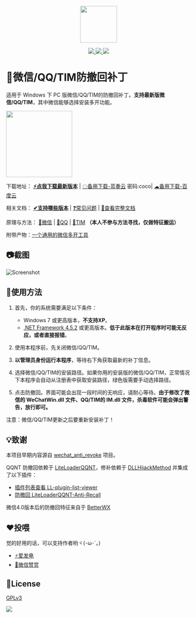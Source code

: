 
<p align="center">
	<a><img width="100px" src="https://raw.githubusercontent.com/huiyadanli/RevokeMsgPatcher/master/Images/logo.png"/></a>
</p>
<p align="center">
	<a href="https://www.microsoft.com/download/details.aspx?id=30653">
		<img src="https://img.shields.io/badge/platform-windows-lightgrey.svg?style=flat-square"/>
	</a>
	<a href="https://github.com/huiyadanli/RevokeMsgPatcher/releases">
		<img src="https://img.shields.io/github/downloads/huiyadanli/RevokeMsgPatcher/total.svg?style=flat-square"/>
	</a>
	<a href="https://ci.appveyor.com/project/huiyadanli/RevokeMsgPatcher">
		<img src="https://img.shields.io/appveyor/ci/huiyadanli/RevokeMsgPatcher.svg?style=flat-square"/>
	</a>
</p>

# 👀微信/QQ/TIM防撤回补丁
适用于 Windows 下 PC 版微信/QQ/TIM的防撤回补丁。**支持最新版微信/QQ/TIM**，其中微信能够选择安装多开功能。

<img width="180px" src="https://raw.githubusercontent.com/huiyadanli/RevokeMsgPatcher/master/Images/revoke.jpg"/>

下载地址：
**[⚡️点我下载最新版本](https://github.com/huiyadanli/RevokeMsgPatcher/releases/download/1.9/RevokeMsgPatcher.v1.9.zip)** |
[☁备用下载-蓝奏云](https://wwmy.lanzouq.com/b0fot7dpe)  密码:coco| 
[☁备用下载-百度云](https://pan.baidu.com/s/15ilr78t8F1-VW8eUZSkr_Q?pwd=3rrj) 

相关文档：
**[✔支持哪些版本](https://github.com/huiyadanli/RevokeMsgPatcher/wiki/%E7%89%88%E6%9C%AC%E6%94%AF%E6%8C%81)** | 
[❓常见问题](https://github.com/huiyadanli/RevokeMsgPatcher/wiki#%E5%B8%B8%E8%A7%81%E9%97%AE%E9%A2%98) | 
[📖查看完整文档](https://github.com/huiyadanli/RevokeMsgPatcher/wiki)

原理与方法：
[📗微信](https://github.com/huiyadanli/RevokeMsgPatcher/wiki/%E5%BE%AE%E4%BF%A1%E9%98%B2%E6%92%A4%E5%9B%9E%E4%B8%8E%E5%A4%9A%E5%BC%80%E6%95%99%E7%A8%8B) |
[📕QQ](https://github.com/huiyadanli/RevokeMsgPatcher/wiki/QQ%E6%88%96TIM%E9%98%B2%E6%92%A4%E5%9B%9E%E6%95%99%E7%A8%8B) |
[📘TIM](https://github.com/huiyadanli/RevokeMsgPatcher/wiki/QQ%E6%88%96TIM%E9%98%B2%E6%92%A4%E5%9B%9E%E6%95%99%E7%A8%8B)
**（本人不参与方法寻找，仅做特征搬运）**

附带产物：[一个通用的微信多开工具](https://github.com/huiyadanli/RevokeMsgPatcher/tree/master/RevokeMsgPatcher.MultiInstance)

## 📷截图
![Screenshot](https://raw.githubusercontent.com/huiyadanli/RevokeMsgPatcher/master/Images/screenshot.png)

## 🔨使用方法

1. 首先，你的系统需要满足以下条件：

    * Windows 7 或更高版本，**不支持XP**。
    * [.NET Framework 4.5.2](https://www.microsoft.com/en-us/download/details.aspx?id=42642) 或更高版本。**低于此版本在打开程序时可能无反应，或者直接报错**。

2. 使用本程序前，先关闭微信/QQ/TIM。

3. **以管理员身份运行本程序**，等待右下角获取最新的补丁信息。

4. 选择微信/QQ/TIM的安装路径。如果你用的安装版的微信/QQ/TIM，正常情况下本程序会自动从注册表中获取安装路径，绿色版需要手动选择路径。

5. 点击防撤回。界面可能会出现一段时间的无响应，请耐心等待。**由于修改了微信的 WeChatWin.dll 文件、QQ/TIM的 IM.dll 文件，杀毒软件可能会弹出警告，放行即可。**

注意：微信/QQ/TIM更新之后要重新安装补丁！

## 💡致谢

本项目早期内容源自 [wechat_anti_revoke](https://github.com/36huo/wechat_anti_revoke) 项目。

QQNT 防撤回依赖于 [LiteLoaderQQNT](https://github.com/LiteLoaderQQNT/LiteLoaderQQNT)，修补依赖于 [DLLHijackMethod](https://github.com/LiteLoaderQQNT/QQNTFileVerifyPatch/tree/DLLHijackMethod) 并集成了以下插件：

* [插件列表查看 LL-plugin-list-viewer](https://github.com/ltxhhz/LL-plugin-list-viewer)
* [防撤回 LiteLoaderQQNT-Anti-Recall](https://github.com/xh321/LiteLoaderQQNT-Anti-Recall)

微信4.0版本后的防撤回特征来自于 [BetterWX](https://github.com/zetaloop/BetterWX)

## ❤️投喂

觉的好用的话，可以支持作者哟ヾ(･ω･`｡) 
* [⚡爱发电](https://afdian.com/@huiyadanli)
* [🍚微信赞赏](https://github.com/huiyadanli/huiyadanli/blob/master/DONATE.md)

## 📄License
[GPLv3](https://github.com/huiyadanli/RevokeMsgPatcher/blob/master/LICENSE)

![](https://raw.githubusercontent.com/huiyadanli/RevokeMsgPatcher/master/Images/give_a_star.png)
